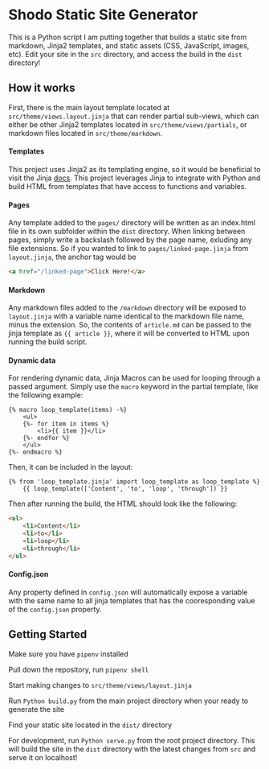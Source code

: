 # Shodo Static Site Generator

This is a Python script I am putting together that builds a static site from markdown, Jinja2 templates, and static assets (CSS, JavaScript, images, etc). Edit your site in the `src` directory, and access the build in the `dist` directory!

## How it works

First, there is the main layout template located at `src/theme/views.layout.jinja` that can render partial sub-views, which can either be other Jinja2 templates located in `src/theme/views/partials`, or markdown files located in `src/theme/markdown`.

#### Templates

This project uses Jinja2 as its templating engine, so it would be beneficial to visit the Jinja [docs](https://jinja.palletsprojects.com/en/3.1.x/). This project leverages Jinja to integrate with Python and build HTML from templates that have access to functions and variables.

#### Pages

Any template added to the `pages/` directory will be written as an index.html file in its own subfolder within the `dist` directory. When linking between pages, simply write a backslash followed by the page name, exluding any file extensions. So if you wanted to link to `pages/linked-page.jinja` from `layout.jinja`, the anchor tag would be

```html
<a href="/linked-page">Click Here!</a>
```

#### Markdown

Any markdown files added to the `/markdown` directory will be exposed to `layout.jinja` with a variable name identical to the markdown file name, minus the extension. So, the contents of `article.md` can be passed to the jinja template as `{{ article }}`, where it will be converted to HTML upon running the build script.

#### Dynamic data

For rendering dynamic data, Jinja Macros can be used for looping through a passed argument. Simply use the `macro` keyword in the partial template, like the following example:

```
{% macro loop_template(items) -%}
    <ul>
    {%- for item in items %}
        <li>{{ item }}</li>
    {%- endfor %}
    </ul>
{%- endmacro %}
```

Then, it can be included in the layout:

```
{% from 'loop_template.jinja' import loop_template as loop_template %}
    {{ loop_template(['Content', 'to', 'loop', 'through']) }}
```

Then after running the build, the HTML should look like the following:

```html
<ul>
    <li>Content</li>
    <li>to</li>
    <li>loop</li>
    <li>through</li>
</ul>
```

#### Config.json

Any property defined in `config.json` will automatically expose a variable with the same name to all jinja templates that has the cooresponding value of the `config.json` property.

## Getting Started

Make sure you have `pipenv` installed

Pull down the repository, run `pipenv shell`

Start making changes to `src/theme/views/layout.jinja`

Run `Python build.py` from the main project directory when your ready to generate the site

Find your static site located in the `dist/` directory

For development, run `Python serve.py` from the root project directory. This will build the site in the `dist` directory with the latest changes from `src` and serve it on localhost!
